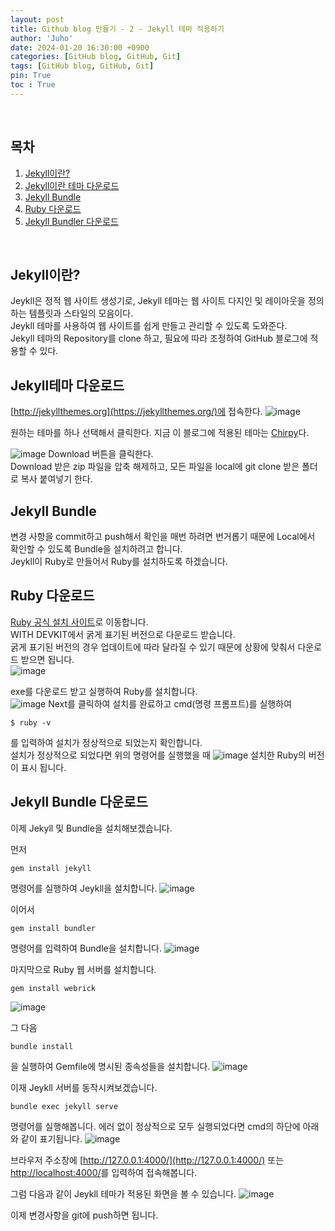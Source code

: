 ```yaml
---
layout: post
title: Github blog 만들기 - 2 - Jekyll 테마 적용하기
author: 'Juho'
date: 2024-01-20 16:30:00 +0900
categories: [GitHub blog, GitHub, Git]
tags: [GitHub blog, GitHub, Git]
pin: True
toc : True
---
```

<br/>

## 목차
1. [Jekyll이란?](#jekyll이란)
2. [Jekyll이란 테마 다운로드](#jekyll테마-다운로드)
3. [Jekyll Bundle](#jekyll-bundle)
4. [Ruby 다운로드](#ruby-다운로드)
5. [Jekyll Bundler 다운로드](#jekyll-bundler-다운로드)

<br/>


## Jekyll이란?
Jeykll은 정적 웹 사이트 생성기로, Jekyll 테마는 웹 사이트 다지인 및 레이아웃을 정의하는 템플릿과 스타일의 모음이다.<br/>
Jeykll 테마를 사용하여 웹 사이트를 쉽게 만들고 관리할 수 있도록 도와준다.<br/>
Jekyll 테마의 Repository를 clone 하고, 필요에 따라 조정하여 GitHub 블로그에 적용할 수 있다. <br/>

## Jekyll테마 다운로드
[http://jekyllthemes.org](https://jekyllthemes.org/)에 접속한다.
![image](https://github.com/juhoplayground/juhoplayground.github.io/assets/156918118/09f036c9-ca4f-4f4d-a889-59d6048ae4c0) <br/>

원하는 테마를 하나 선택해서 클릭한다.
지금 이 블로그에 적용된 테마는 [Chirpy](https://jekyllthemes.org/themes/jekyll-theme-chirpy/)다. <br/>

![image](https://github.com/juhoplayground/juhoplayground.github.io/assets/156918118/2f25d2c3-0c74-4829-99a2-b5db0e5e3c37)
Download 버튼을 클릭한다. <br/>
Download 받은 zip 파일을 압축 해제하고, 모든 파일을 local에 git clone 받은 폴더로 복사 붙여넣기 한다. <br/>

## Jekyll Bundle
변경 사항을 commit하고 push해서 확인을 매번 하려면 번거롭기 때문에 Local에서 확인할 수 있도록 Bundle을 설치하려고 합니다.<br/>
Jeykll이 Ruby로 만들어서 Ruby를 설치하도록 하겠습니다.<br/>

## Ruby 다운로드
[Ruby 공식 설치 사이트](https://rubyinstaller.org/downloads/)로 이동합니다. <br/>
WITH DEVKIT에서 굵게 표기된 버전으로 다운로드 받습니다. <br/>
굵게 표기된 버전의 경우 업데이트에 따라 달라질 수 있기 때문에 상황에 맞춰서 다운로드 받으면 됩니다. <br/>
![image](https://github.com/juhoplayground/juhoplayground.github.io/assets/156918118/fdd443be-f35b-488e-8354-83928ad11c06) <br/>

exe를 다운로드 받고 실행하여 Ruby를 설치합니다. <br/>
![image](https://github.com/juhoplayground/juhoplayground.github.io/assets/156918118/bc1a3468-73ec-4a1d-82a3-2141ba89df83)
Next를 클릭하여 설치를 완료하고 cmd(명령 프롬프트)를 실행하여
```
$ ruby -v
```
를 입력하여 설치가 정상적으로 되었는지 확인합니다.<br/>
설치가 정상적으로 되었다면 위의 명령어를 실행했을 때
![image](https://github.com/juhoplayground/juhoplayground.github.io/assets/156918118/a2de0bc3-367c-46b9-83e2-4e0a470c3a1d)
설치한 Ruby의 버전이 표시 됩니다.


## Jekyll Bundle 다운로드
이제 Jekyll 및 Bundle을 설치해보겠습니다.

먼저
```
gem install jekyll
```
명령어를 실행하여 Jeykll을 설치합니다.
![image](https://github.com/juhoplayground/juhoplayground.github.io/assets/156918118/b692fea2-b8fd-4783-a629-868a86998f15) <br/>

이어서
```
gem install bundler
```
명령어를 입력하여 Bundle을 설치합니다.
![image](https://github.com/juhoplayground/juhoplayground.github.io/assets/156918118/d8f02868-e7ae-4d58-b385-01fda6034389)

마지막으로 Ruby 웹 서버를 설치합니다.
```
gem install webrick
```
![image](https://github.com/juhoplayground/juhoplayground.github.io/assets/156918118/e1b1d330-bcc2-4927-95bb-ab3df52b087a)

그 다음
```
bundle install
```
을 실행하여 Gemfile에 명시된 종속성들을 설치합니다.
![image](https://github.com/juhoplayground/juhoplayground.github.io/assets/156918118/72503f9c-1a39-403a-a531-6b154a7d0c8c)

이재 Jeykll 서버를 동작시켜보겠습니다.
```
bundle exec jekyll serve
```
명령어를 실행해봅니다.
에러 없이 정상적으로 모두 실행되었다면 cmd의 하단에 아래와 같이 표기됩니다.
![image](https://github.com/juhoplayground/juhoplayground.github.io/assets/156918118/2cdcc8d1-122b-479f-93db-73ea91c532ed) <br/>

브라우저 주소창에 [http://127.0.0.1:4000/](http://127.0.0.1:4000/) 또는 [ http://localhost:4000/]( http://localhost:4000/)를 입력하여 접속해봅니다.

그럼 다음과 같이 Jeykll 테마가 적용된 화면을 볼 수 있습니다.
![image](https://github.com/juhoplayground/juhoplayground.github.io/assets/156918118/5ef8e628-ce83-4bac-830d-0055c92135d0)

이제 변경사항을 git에 push하면 됩니다.

